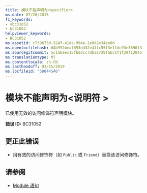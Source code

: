 ```yaml
---
title: 模块不能声明为<specifier>
ms.date: 07/20/2015
f1_keywords:
- vbc31052
- bc31052
helpviewer_keywords:
- BC31052
ms.assetid: c739673d-324f-41da-994e-1e8d2e34ee8d
ms.openlocfilehash: 64b992beaf693dd32e41fc55f3e11dc93e3690f3
ms.sourcegitcommit: 5c1abeec15fbddcc7dbaa729fabc1f1f29f12045
ms.translationtype: MT
ms.contentlocale: zh-CN
ms.lasthandoff: 03/15/2019
ms.locfileid: "58044546"
---
```

# <a name="modules-cannot-be-declared-specifier"></a>模块不能声明为\<说明符 >
已使用无效的访问修饰符声明模块。  
  
 **错误 ID:** BC31052  
  
## <a name="to-correct-this-error"></a>更正此错误  
  
-   用有效的访问修饰符（如 `Public` 或 `Friend`）替换该访问修饰符。  
  
## <a name="see-also"></a>请参阅

- [Module 语句](../../visual-basic/language-reference/statements/module-statement.md)

